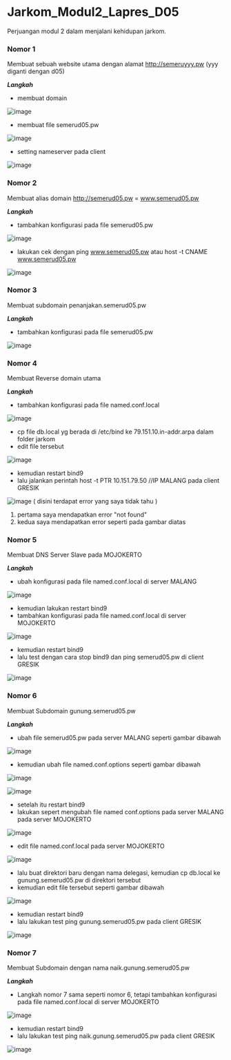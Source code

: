 # Jarkom_Modul2_Lapres_D05
Perjuangan modul 2 dalam menjalani kehidupan jarkom.

### Nomor 1 
Membuat sebuah website utama dengan alamat http://semeruyyy.pw (yyy diganti dengan d05)

_**Langkah**_
- membuat domain 

![image](https://user-images.githubusercontent.com/57980671/99139103-90a32f80-2668-11eb-90f8-f3db80cc2712.png)
- membuat file semerud05.pw

![image](https://user-images.githubusercontent.com/57980671/99139497-d0b7e180-266b-11eb-8546-d60456071fe1.png)
- setting nameserver pada client

![image](https://user-images.githubusercontent.com/57980671/99139533-170d4080-266c-11eb-9f93-51abfe589ed1.png)

### Nomor 2
Membuat alias domain http://semerud05.pw = www.semerud05.pw

_**Langkah**_
- tambahkan konfigurasi pada file semerud05.pw

![image](https://user-images.githubusercontent.com/57980671/99139622-090bef80-266d-11eb-8f5a-e3f2fb965100.png)
- lakukan cek dengan ping www.semerud05.pw atau host -t CNAME www.semerud05.pw

![image](https://user-images.githubusercontent.com/57980671/99139728-e0d0c080-266d-11eb-9c60-049067a9693e.png)

### Nomor 3
Membuat subdomain penanjakan.semerud05.pw

_**Langkah**_
- tambahkan konfigurasi pada file semerud05.pw

![image](https://user-images.githubusercontent.com/57980671/99139815-a0257700-266e-11eb-99af-5f5fffc3adba.png)

### Nomor 4 
Membuat Reverse domain utama

_**Langkah**_
- tambahkan konfigurasi pada file named.conf.local

![image](https://user-images.githubusercontent.com/57980671/99139907-846ea080-266f-11eb-922a-975006c7244d.png)

- cp file db.local yg berada di /etc/bind ke 79.151.10.in-addr.arpa dalam folder jarkom
- edit file tersebut

![image](https://user-images.githubusercontent.com/57980671/99139960-fe9f2500-266f-11eb-8ac7-6f72305a6346.png)
- kemudian restart bind9
- lalu jalankan perintah host -t PTR 10.151.79.50 //IP MALANG pada client GRESIK

![image](https://user-images.githubusercontent.com/57980671/99139997-52aa0980-2670-11eb-9638-7fa80c3fbfb3.png)
( disini terdapat error yang saya tidak tahu ) 
1. pertama saya mendapatkan error "not found"
2. kedua saya mendapatkan error seperti pada gambar diatas

### Nomor 5
Membuat DNS Server Slave pada MOJOKERTO

_**Langkah**_
- ubah konfigurasi pada file named.conf.local di server MALANG

![image](https://user-images.githubusercontent.com/57980671/99140065-c77d4380-2670-11eb-9519-d767eee3a568.png)
- kemudian lakukan restart bind9
- tambahkan konfigurasi pada file named.conf.local di server MOJOKERTO

![image](https://user-images.githubusercontent.com/57980671/99140127-702ba300-2671-11eb-9a67-ae013aa1f1d7.png)
- kemudian restart bind9
- lalu test dengan cara stop bind9 dan ping semerud05.pw di client GRESIK

![image](https://user-images.githubusercontent.com/57980671/99140207-2a230f00-2672-11eb-9942-7c632d4eaed4.png)

### Nomor 6
Membuat Subdomain gunung.semerud05.pw

_**Langkah**_
- ubah file semerud05.pw pada server MALANG seperti gambar dibawah

![image](https://user-images.githubusercontent.com/57980671/99140279-03190d00-2673-11eb-815e-3f6480162ce3.png)
- kemudian ubah file named.conf.options seperti gambar dibawah

![image](https://user-images.githubusercontent.com/57980671/99140304-41aec780-2673-11eb-907c-664ad1e79805.png)

![image](https://user-images.githubusercontent.com/57980671/99140346-bda90f80-2673-11eb-8d95-e852484d0c96.png)
- setelah itu restart bind9
- lakukan sepert mengubah file named conf.options pada server MALANG pada server MOJOKERTO

![image](https://user-images.githubusercontent.com/57980671/99140427-9737a400-2674-11eb-986b-473587e6d037.png)
- edit file named.conf.local pada server MOJOKERTO

![image](https://user-images.githubusercontent.com/57980671/99141195-6eff7380-267b-11eb-9c44-d31435907748.png)
- lalu buat direktori baru dengan nama delegasi, kemudian cp db.local ke gunung.semerud05.pw di direktori tersebut
- kemudian edit file tersebut seperti gambar dibawah

![image](https://user-images.githubusercontent.com/57980671/99141220-bede3a80-267b-11eb-94db-f189555d3e98.png)
- kemudian restart bind9
- lalu lakukan test ping gunung.semerud05.pw pada client GRESIK

![image](https://user-images.githubusercontent.com/57980671/99141248-12e91f00-267c-11eb-9182-78a092058af5.png)

### Nomor 7
Membuat Subdomain dengan nama naik.gunung.semerud05.pw

_**Langkah**_
- Langkah nomor 7 sama seperti nomor 6, tetapi tambahkan konfigurasi pada file named.conf.local di server MOJOKERTO

![image](https://user-images.githubusercontent.com/57980671/99141274-678c9a00-267c-11eb-9bb8-f7268ede62de.png)
- kemudian restart bind9
- lalu lakukan test ping naik.gunung.semerud05.pw pada client GRESIK

![image](https://user-images.githubusercontent.com/57980671/99141291-96a30b80-267c-11eb-87ad-8fc399105d2a.png)
